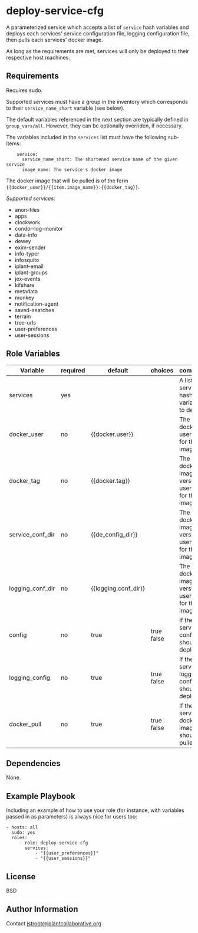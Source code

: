deploy-service-cfg
==================

A parameterized service which accepts a list of `service` hash variables and deploys each 
services' service configuration file, logging configuration file, then pulls each 
services' docker image.

As long as the requirements are met, services will only be deployed to their respective host 
machines.

Requirements
------------
Requires sudo.

Supported services must have a group in the inventory which corresponds to their `service_name_short` 
variable (see below).

The default variables referenced in the next section are typically defined in `group_vars/all`. However, 
they can be optionally overriden, if necessary.

The variables included in the `services` list must have the following sub-items:

        service:   
          service_name_short: The shortened service name of the given service
          image_name: The service's docker image

The docker image that will be pulled is of the form `{{docker_user}}/{{item.image_name}}:{{docker_tag}}`. 

*Supported services:*
* anon-files
* apps
* clockwork
* condor-log-monitor
* data-info
* dewey
* exim-sender
* info-typer
* infosquito
* iplant-email
* iplant-groups
* jex-events
* kifshare
* metadata
* monkey
* notification-agent
* saved-searches
* terrain
* tree-urls
* user-preferences
* user-sessions

Role Variables
--------------

|Variable                | required | default                  | choices        | comments                                               |
|------------------------|----------|--------------------------|----------------|--------------------------------------------------------|
| services               |   yes    |                          |                | A list of service hash variables to deploy |
| docker_user            |    no    | {{docker.user}}          |                | The docker user name for the image |
| docker_tag             |    no    | {{docker.tag}}           |                | The docker image version user name for the image |
| service_conf_dir       |    no    | {{de_config_dir}}        |                | The docker image version user name for the image |
| logging_conf_dir       |    no    | {{logging.conf_dir}}     |                | The docker image version user name for the image |
| config                 |    no    |  true                    | true<br/>false | If the service config file should be deployed. |
| logging_config         |    no    |  true                    | true<br/>false | If the service logging config file should be deployed. |
| docker_pull            |    no    |  true                    | true<br/>false | If the service's docker image should be pulled. |


Dependencies
------------

None.

Example Playbook
----------------

Including an example of how to use your role (for instance, with variables passed in as parameters) is always nice for users too:

    - hosts: all
      sudo: yes
      roles:
         - role: deploy-service-cfg
           services:
               - "{{user_preferences}}"
               - "{{user_sessions}}"

License
-------

BSD

Author Information
------------------

Contact jstroot@iplantcollaborative.org
